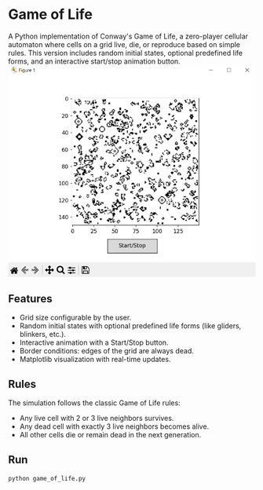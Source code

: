 # Game of Life

A Python implementation of Conway's Game of Life, a zero-player cellular automaton where cells on a grid live, die, or reproduce based on simple rules. This version includes random initial states, optional predefined life forms, and an interactive start/stop animation button.
![alt text](images/image.png)

## Features

- Grid size configurable by the user.
- Random initial states with optional predefined life forms (like gliders, blinkers, etc.).
- Interactive animation with a Start/Stop button.
- Border conditions: edges of the grid are always dead.
- Matplotlib visualization with real-time updates.

## Rules

The simulation follows the classic Game of Life rules:

- Any live cell with 2 or 3 live neighbors survives.
- Any dead cell with exactly 3 live neighbors becomes alive.
- All other cells die or remain dead in the next generation.

## Run

```
python game_of_life.py
```
